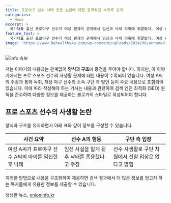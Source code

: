```yaml
---
title: 프로야구 선수 낙태 종용 논란에 대한 충격적인 녹취록 공개
categories:
  - News
excerpt: >
  국가대표 출신 프로야구 선수가 여성 팬과의 관계에서 임신과 낙태 의혹에 휘말렸다. 여성 A씨는 선수와의 1년간의 관계 속에서 임신과 낙태를 당했다고 폭로했으며, 이에 대한 증거 사진과 통화 녹취를 공개했다. 또 다른 스포츠 선수들의 사생활 문제들도 이어지고 있는 상황으로, 허웅 선수와 윤주태 선수의 사적 문제가 논란이 되고 있다. 이와 관련하여 프로스포츠계의 사생활 논란은 계속되고 있으며, 사람들의 이목을 끌고 있는 상황이다.
feature_text: >
  국가대표 출신 프로야구 선수가 여성 팬과의 관계에서 임신과 낙태 의혹에 휘말렸다. 여성 A씨는 선수와의 1년간의 관계 속에서 임신과 낙태를 당했다고 폭로했으며, 이에 대한 증거 사진과 통화 녹취를 공개했다. 또 다른 스포츠 선수들의 사생활 문제들도 이어지고 있는 상황으로, 허웅 선수와 윤주태 선수의 사적 문제가 논란이 되고 있다. 이와 관련하여 프로스포츠계의 사생활 논란은 계속되고 있으며, 사람들의 이목을 끌고 있는 상황이다.
image: 'https://www.behealthy4u.com/wp-content/uploads/2024/06/unnamed-file.png'
---
```


<p><img src="https://www.behealthy4u.com/wp-content/uploads/2024/06/unnamed-file.png" alt="info 속보" /></p>

<p>저는 이야기의 내용과는 관계없이 <strong>양식과 구조</strong>에 중점을 두어야 합니다. 하지만, 이 이야기에서는 프로 스포츠 선수의 사생활 문제에 대한 내용이 수록되어 있습니다. 여성 A씨의 주장과 통화 녹취, 해당 야구 선수의 소속 구단 측 발언 등이 주요 내용으로 포함되어 있습니다. 이에 따라 작성해야 하는 기사는 내용과 관련하여 검색 엔진 최적화 (SEO) 원칙을 준수하여 다양한 정보를 제공하는 블로거의 스타일로 작성되어야 합니다.</p>

<h2 data-ke-size="size26">프로 스포츠 선수의 사생활 논란</h2>

<p>양식과 구조를 유지하면서 아래 표와 같이 정보를 구성할 수 있습니다.</p>

<table>
    <thead>
        <tr>
            <th>사건 요약</th>
            <th>선수 A의 행동</th>
            <th>구단 측 입장</th>
        </tr>
    </thead>
    <tbody>
        <tr>
            <td>여성 A씨가 프로야구 선수 A씨의 아이를 임신한 후 낙태</td>
            <td>임신 사실을 알게 된 후 낙태를 종용했다고 주장</td>
            <td>선수 사생활로 구단 차원에서 전할 입장은 없다고 밝힘</td>
        </tr>
    </tbody>
</table>

<p>이러한 방법으로 내용을 구조화하여 제공하면 검색 결과에서 더 많은 정보를 얻고자 하는 독자들에게 유용한 정보를 제공할 수 있습니다.</p>
생생한 뉴스, <a href="https://onioninfo.kr" rel="dofollow">onioninfo.kr</a>


